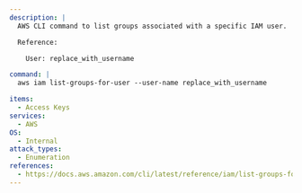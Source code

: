 ```yaml
---
description: |
  AWS CLI command to list groups associated with a specific IAM user.

  Reference:

  	User: replace_with_username

command: |
  aws iam list-groups-for-user --user-name replace_with_username

items:
  - Access Keys
services:
  - AWS
OS:
  - Internal
attack_types:
  - Enumeration
references:
  - https://docs.aws.amazon.com/cli/latest/reference/iam/list-groups-for-user.html
---
```


